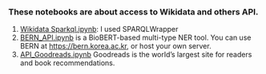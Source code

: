 ### These notebooks are about access to Wikidata and others API.

1. [Wikidata Sparkql.ipynb](https://github.com/fldiaz/apis/blob/API_Goodreads.ipynb): I used SPARQLWrapper
2. [BERN_API.ipynb](https://github.com/fldiaz/apis/blob/BERN_API.ipynb) is a BioBERT-based multi-type NER tool. You can use BERN at https://bern.korea.ac.kr, or host your own server.
3. [API_Goodreads.ipynb](https://github.com/fldiaz/apis/blob/API_Goodreads.ipynb) Goodreads is the world’s largest site for readers and book recommendations.

